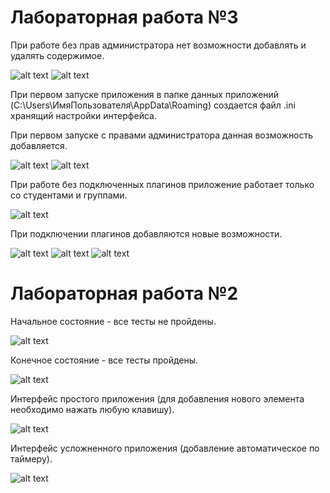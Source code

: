 # Лабораторная работа №3

При работе без прав администратора нет возможности добавлять и удалять содержимое.

![alt text](Lab3/Screenshot/img7.png)
![alt text](Lab3/Screenshot/img8.png)

При первом запуске приложения в папке данных приложений (C:\Users\ИмяПользователя\AppData\Roaming) создается файл .ini хранящий настройки интерфейса.

При первом запуске с правами администратора данная возможность добавляется.

![alt text](Lab3/Screenshot/img1.png)
![alt text](Lab3/Screenshot/img2.png)

При работе без подключенных плагинов приложение работает только со студентами и группами.

![alt text](Lab3/Screenshot/img3.png)

При подключении плагинов добавляются новые возможности.

![alt text](Lab3/Screenshot/img4.png)
![alt text](Lab3/Screenshot/img5.png)
![alt text](Lab3/Screenshot/img6.png)

# Лабораторная работа №2

Начальное состояние - все тесты не пройдены.

![alt text](Lab2/Screenshot/img1.png)

Конечное состояние - все тесты пройдены.

![alt text](Lab2/Screenshot/img2.png)

Интерфейс простого приложения (для добавления нового элемента необходимо нажать любую клавишу).

![alt text](Lab2/Screenshot/img3.png)

Интерфейс усложненного приложения (добавление автоматическое по таймеру).

![alt text](Lab2/Screenshot/img4.png)
